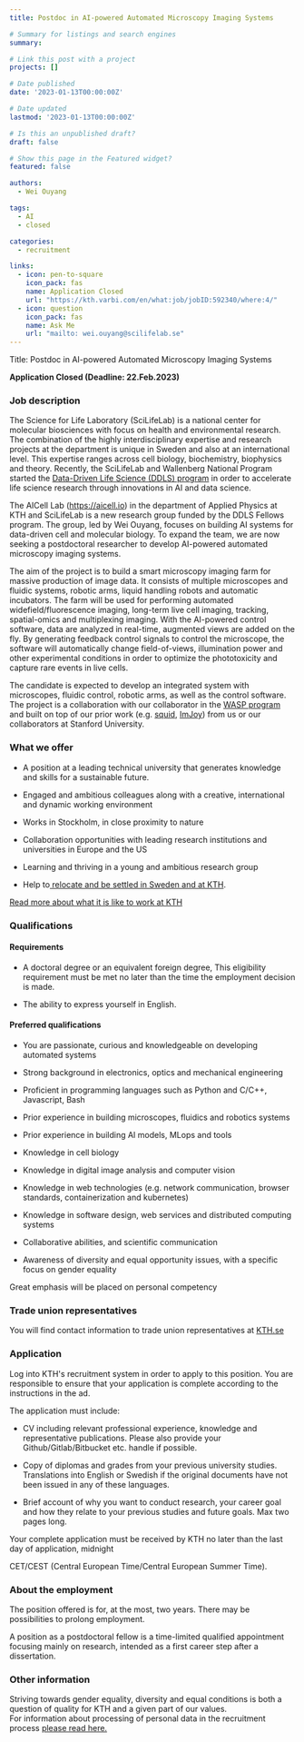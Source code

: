 ```yaml
---
title: Postdoc in AI-powered Automated Microscopy Imaging Systems

# Summary for listings and search engines
summary: 

# Link this post with a project
projects: []

# Date published
date: '2023-01-13T00:00:00Z'

# Date updated
lastmod: '2023-01-13T00:00:00Z'

# Is this an unpublished draft?
draft: false

# Show this page in the Featured widget?
featured: false

authors:
  - Wei Ouyang

tags:
  - AI
  - closed

categories:
  - recruitment

links:
  - icon: pen-to-square
    icon_pack: fas
    name: Application Closed
    url: "https://kth.varbi.com/en/what:job/jobID:592340/where:4/"
  - icon: question
    icon_pack: fas
    name: Ask Me
    url: "mailto: wei.ouyang@scilifelab.se"
---
```

Title:  Postdoc in AI-powered Automated Microscopy Imaging Systems

**Application Closed (Deadline: 22.Feb.2023)**

### Job description

The Science for Life Laboratory (SciLifeLab) is a national center for molecular biosciences with focus on health and environmental research. The combination of the highly interdisciplinary expertise and research projects at the department is unique in Sweden and also at an international level. This expertise ranges across cell biology, biochemistry, biophysics and theory. Recently, the SciLifeLab and Wallenberg National Program started the [Data-Driven Life Science (DDLS) program](https://www.scilifelab.se/data-driven/) in order to accelerate life science research through innovations in AI and data science.

The AICell Lab (<https://aicell.io>) in the department of Applied Physics at KTH and SciLifeLab is a new research group funded by the DDLS Fellows program. The group, led by Wei Ouyang, focuses on building AI systems for data-driven cell and molecular biology. To expand the team, we are now seeking a postdoctoral researcher to develop AI-powered automated microscopy imaging systems.

The aim of the project is to build a smart microscopy imaging farm for massive production of image data. It consists of multiple microscopes and fluidic systems, robotic arms, liquid handling robots and automatic incubators. The farm will be used for performing automated widefield/fluorescence imaging, long-term live cell imaging, tracking,  spatial-omics and multiplexing imaging. With the AI-powered control software, data are analyzed in real-time, augmented views are added on the fly. By generating feedback control signals to control the microscope, the software will automatically change field-of-views, illumination power and other experimental conditions in order to optimize the phototoxicity and capture rare events in live cells.

The candidate is expected to develop an integrated system with microscopes, fluidic control, robotic arms, as well as the control software. The project is a collaboration with our collaborator in the [WASP program](https://wasp-sweden.org/) and built on top of our prior work (e.g. [squid](https://www.biorxiv.org/content/10.1101/2020.12.28.424613v1), [ImJoy](https://www.nature.com/articles/s41592-019-0627-0)) from us or our collaborators at Stanford University.

### What we offer 

-   A position at a leading technical university that generates knowledge and skills for a sustainable future.

-   Engaged and ambitious colleagues along with a creative, international and dynamic working environment

-   Works in Stockholm, in close proximity to nature

-   Collaboration opportunities with leading research institutions and universities in Europe and the US

-   Learning and thriving in a young and ambitious research group

-   Help to[ relocate and be settled in Sweden and at KTH](https://www.kth.se/en/om/work-at-kth/relocation).

[Read more about what it is like to work at KTH](https://www.kth.se/en/om/work-at-kth/kth-your-future-workplace-1.49050)

### Qualifications

#### Requirements

-   A doctoral degree or an equivalent foreign degree, This eligibility requirement must be met no later than the time the employment decision is made.

-   The ability to express yourself in English.

#### Preferred qualifications

-   You are passionate, curious and knowledgeable on developing automated systems

-   Strong background in electronics, optics and mechanical engineering

-   Proficient in programming languages such as Python and C/C++, Javascript, Bash

-   Prior experience in building microscopes, fluidics and robotics systems

-   Prior experience in building AI models, MLops and tools

-   Knowledge in cell biology

-   Knowledge in digital image analysis and computer vision

-   Knowledge in web technologies (e.g. network communication, browser standards, containerization and kubernetes)

-   Knowledge in software design, web services and distributed computing systems

-   Collaborative abilities, and scientific communication 

-   Awareness of diversity and equal opportunity issues, with a specific focus on gender equality

Great emphasis will be placed on personal competency

### Trade union representatives

You will find contact information to trade union representatives at [KTH.se](https://intra.kth.se/en/administration/rekrytering/annonsering/fackrepresentanter-1.500898)

### Application

Log into KTH's recruitment system in order to apply to this position. You are responsible to ensure that your application is complete according to the instructions in the ad.

The application must include:

-   CV including relevant professional experience, knowledge and representative publications. Please also provide your Github/Gitlab/Bitbucket etc. handle if possible.

-   Copy of diplomas and grades from your previous university studies. Translations into English or Swedish if the original documents have not been issued in any of these languages.

-   Brief account of why you want to conduct research, your career goal and how they relate to your previous studies and future goals. Max two pages long.

Your complete application must be received by KTH no later than the last day of application, midnight

CET/CEST (Central European Time/Central European Summer Time).

### About the employment

The position offered is for, at the most, two years. There may be possibilities to prolong employment.

A position as a postdoctoral fellow is a time-limited qualified appointment focusing mainly on research, intended as a first career step after a dissertation.

### Other information

Striving towards gender equality, diversity and equal conditions is both a question of quality for KTH and a given part of our values.\
For information about processing of personal data in the recruitment process [please read here.](https://www.kth.se/en/om/work-at-kth/processing-of-personal-data-in-the-recruitment-process-1.823440)